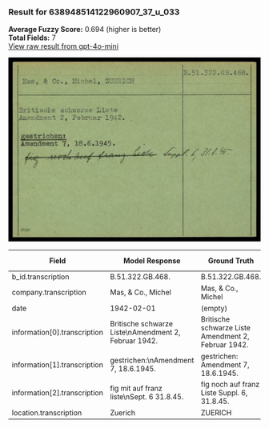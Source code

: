 ### Result for 638948514122960907_37_u_033
**Average Fuzzy Score:** 0.694 (higher is better)<br>
**Total Fields:** 7<br>
[View raw result from gpt-4o-mini](https://github.com/RISE-UNIBAS/humanities_data_benchmark/blob/main/results/2025-10-24/T0306/request_T0306_638948514122960907_37_u_033.json)

<img src="https://github.com/RISE-UNIBAS/humanities_data_benchmark/blob/main/benchmarks/blacklist/images/638948514122960907_37_u_033.jpg?raw=true" alt="638948514122960907_37_u_033" width="600px">

| Field | Model Response | Ground Truth | Fuzzy Score | Match |
|-------|----------------|--------------|-------------|-------|
| b_id.transcription | B.51.322.GB.468. | B.51.322.GB.468. | 1.000 | ✅ |
| company.transcription | Mas, & Co., Michel | Mas, & Co., Michel | 1.000 | ✅ |
| date | 1942-02-01 | (empty) | 0.000 | ❌ |
| information[0].transcription | Britische schwarze Liste\nAmendment 2, Februar 1942. | Britische schwarze Liste<br>Amendment 2, Februar 1942. | 0.971 | ✅ |
| information[1].transcription | gestrichen:\nAmendment 7, 18.6.1945. | gestrichen:<br>Amendment 7, 18.6.1945. | 0.958 | ✅ |
| information[2].transcription | fig mit auf franz liste\nSept. 6 31.8.45. | fig noch auf franz Liste Suppl. 6, 31.8.45. | 0.786 | ❌ |
| location.transcription | Zuerich | ZUERICH | 0.143 | ❌ |
